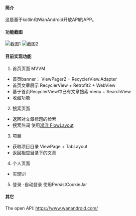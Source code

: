 #### 简介
这是基于kotlin和WanAndroid开放API的APP。

#### 功能截图
![截图1](https://gitee.com/zhao-fangchen/image/raw/master/WanAndroid/%E5%8A%9F%E8%83%BD%E6%88%AA%E5%9B%BE1.jpg)
![截图2](https://gitee.com/zhao-fangchen/image/raw/master/WanAndroid/%E5%8A%9F%E8%83%BD%E6%88%AA%E5%9B%BE2.jpg)
#### 目前实现功能
1. 首页页面 MVVM 
- 首页banner： ViewPager2 + RecyclerView.Adapter
- 首页文章展示  RecyclerView + Retrofit2 + WebView
- 基于首页RecyclerView中已有文章搜索 menu + SearchView
- 收藏功能 
2. 搜索页面
- 返回对文章标题的检索
- 搜索热词 使用[鸿洋 FlowLayout](https://github.com/hongyangAndroid/FlowLayout)
3. 项目
- 获取项目目录 ViewPage + TabLayout
- 返回相应目录下的文章
4. 个人页面
- 实现UI
5. 登录
-自动登录 使用PersistCookieJar


#### 其它
The open API: https://www.wanandroid.com/








